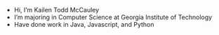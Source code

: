 - Hi, I’m Kailen Todd McCauley
- I’m majoring in Computer Science at Georgia Institute of Technology 
- Have done work in Java, Javascript, and Python
